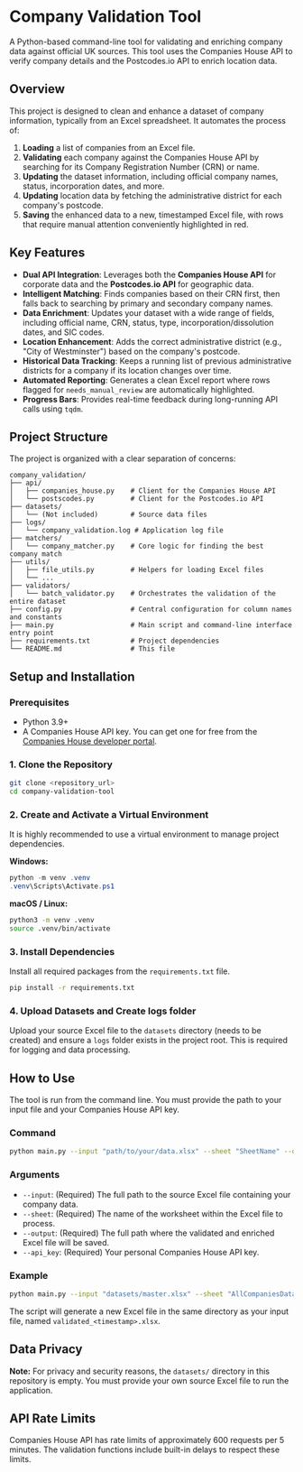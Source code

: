 # Company Validation Tool

A Python-based command-line tool for validating and enriching company data against official UK sources. This tool uses the Companies House API to verify company details and the Postcodes.io API to enrich location data.

## Overview

This project is designed to clean and enhance a dataset of company information, typically from an Excel spreadsheet. It automates the process of:
1.  **Loading** a list of companies from an Excel file.
2.  **Validating** each company against the Companies House API by searching for its Company Registration Number (CRN) or name.
3.  **Updating** the dataset information, including official company names, status, incorporation dates, and more.
4.  **Updating** location data by fetching the administrative district for each company's postcode.
5.  **Saving** the enhanced data to a new, timestamped Excel file, with rows that require manual attention conveniently highlighted in red.

## Key Features

- **Dual API Integration**: Leverages both the **Companies House API** for corporate data and the **Postcodes.io API** for geographic data.
- **Intelligent Matching**: Finds companies based on their CRN first, then falls back to searching by primary and secondary company names.
- **Data Enrichment**: Updates your dataset with a wide range of fields, including official name, CRN, status, type, incorporation/dissolution dates, and SIC codes.
- **Location Enhancement**: Adds the correct administrative district (e.g., "City of Westminster") based on the company's postcode.
- **Historical Data Tracking**: Keeps a running list of previous administrative districts for a company if its location changes over time.
- **Automated Reporting**: Generates a clean Excel report where rows flagged for `needs_manual_review` are automatically highlighted.
- **Progress Bars**: Provides real-time feedback during long-running API calls using `tqdm`.

## Project Structure

The project is organized with a clear separation of concerns:

```
company_validation/
├── api/
│   ├── companies_house.py    # Client for the Companies House API
│   └── postscodes.py         # Client for the Postcodes.io API
├── datasets/
│   └── (Not included)        # Source data files
├── logs/
│   └── company_validation.log # Application log file
├── matchers/
│   └── company_matcher.py    # Core logic for finding the best company match
├── utils/
│   ├── file_utils.py         # Helpers for loading Excel files
│   └── ...
├── validators/
│   └── batch_validator.py    # Orchestrates the validation of the entire dataset
├── config.py                 # Central configuration for column names and constants
├── main.py                   # Main script and command-line interface entry point
├── requirements.txt          # Project dependencies
└── README.md                 # This file
```

## Setup and Installation

### Prerequisites
- Python 3.9+
- A Companies House API key. You can get one for free from the [Companies House developer portal](https://developer.company-information.service.gov.uk/).

### 1. Clone the Repository
```bash
git clone <repository_url>
cd company-validation-tool
```

### 2. Create and Activate a Virtual Environment
It is highly recommended to use a virtual environment to manage project dependencies.

**Windows:**
```powershell
python -m venv .venv
.venv\Scripts\Activate.ps1
```

**macOS / Linux:**
```bash
python3 -m venv .venv
source .venv/bin/activate
```

### 3. Install Dependencies
Install all required packages from the `requirements.txt` file.
```bash
pip install -r requirements.txt
```

### 4. Upload Datasets and Create logs folder
Upload your source Excel file to the `datasets` directory (needs to be created) and ensure a `logs` folder exists in the project root. This is required for logging and data processing.

## How to Use

The tool is run from the command line. You must provide the path to your input file and your Companies House API key.

### Command
```bash
python main.py --input "path/to/your/data.xlsx" --sheet "SheetName" --output "path/to/output.xlsx" --api_key "YOUR_API_KEY_HERE"
```

### Arguments
- `--input`: (Required) The full path to the source Excel file containing your company data.
- `--sheet`: (Required) The name of the worksheet within the Excel file to process.
- `--output`: (Required) The full path where the validated and enriched Excel file will be saved.
- `--api_key`: (Required) Your personal Companies House API key.

### Example
```bash
python main.py --input "datasets/master.xlsx" --sheet "AllCompaniesData" --api_key "a1b2c3d4-e5f6-7890-g1h2-i3j4k5l6m7n8"
```

The script will generate a new Excel file in the same directory as your input file, named `validated_<timestamp>.xlsx`.

## Data Privacy

**Note:** For privacy and security reasons, the `datasets/` directory in this repository is empty. You must provide your own source Excel file to run the application.

## API Rate Limits

Companies House API has rate limits of approximately 600 requests per 5 minutes. The validation functions include built-in delays to respect these limits.
